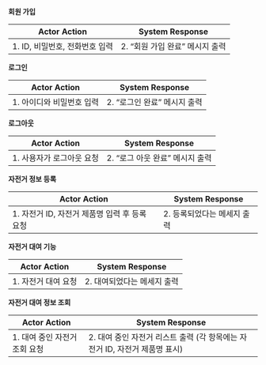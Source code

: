 **회원 가입**

| Actor Action | System Response |
| --- | --- |
| 1. ID, 비밀번호, 전화번호 입력 | 2. “회원 가입 완료” 메시지 출력 |

**로그인**

| Actor Action | System Response |
| --- | --- |
| 1. 아이디와 비밀번호 입력 | 2. “로그인 완료” 메시지 출력 |

**로그아웃**

| Actor Action | System Response |
| --- | --- |
| 1. 사용자가 로그아웃 요청 | 2. “로그 아웃 완료” 메시지 출력 |

**자전거 정보 등록**

| Actor Action | System Response |
| --- | --- |
| 1. 자전거 ID, 자전거 제품명 입력 후 등록 요청 | 2. 등록되었다는 메세지 출력 |

**자전거 대여 기능**

| Actor Action | System Response |
| --- | --- |
| 1. 자전거 대여 요청 | 2. 대여되었다는 메세지 출력 |

**자전거 대여 정보 조회**

| Actor Action | System Response |
| --- | --- |
| 1. 대여 중인 자전거 조회 요청 | 2. 대여 중인 자전거 리스트 출력 (각 항목에는 자전거 ID, 자전거 제품명 표시) |
